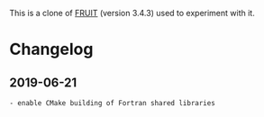 This is a clone of [FRUIT](https://sourceforge.net/projects/fortranxunit/)
(version 3.4.3) used to experiment with it.

# Changelog
## 2019-06-21
    - enable CMake building of Fortran shared libraries
